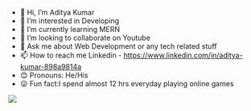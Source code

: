 - 👋 Hi, I’m Aditya Kumar
- 👀 I’m interested in Developing
- 🌱 I’m currently learning MERN 
- 💞️ I’m looking to collaborate on Youtube
- 👀 Ask me about Web Development or any tech related stuff
- 📫 How to reach me Linkedin - https://www.linkedin.com/in/aditya-kumar-898a9814a 
- 😊 Pronouns: He/His
- 😜 Fun fact:I spend almost 12 hrs everyday playing online games

<img src ="https://github-readme-stats.vercel.app/api?username=Aditya7j&&show_icons=true&title_color=ffffff&icon_color=bb2acf&text_color=daf7dc&bg_color=151515">

